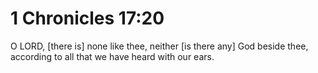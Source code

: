 # 1 Chronicles 17:20

O LORD, [there is] none like thee, neither [is there any] God beside thee, according to all that we have heard with our ears.